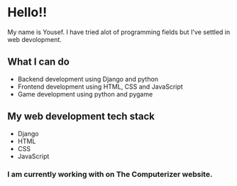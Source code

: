 # Hello!!
My name is Yousef. I have tried alot of programming fields but  I've settled in web devolopment.

## What I can do 
- Backend development using Django and python
- Frontend development using HTML, CSS and JavaScript
- Game development using python and pygame

## My web development tech stack
- Django
- HTML
- CSS
- JavaScript

### I am currently working with on **The Computerizer** website. 




<!--
**mryoyo133/mryoyo133** is a ✨ _special_ ✨ repository because its `README.md` (this file) appears on your GitHub profile.

Here are some ideas to get you started:

- 🔭 I’m currently working on ...
- 🌱 I’m currently learning ...
- 👯 I’m looking to collaborate on ...
- 🤔 I’m looking for help with ...
- 💬 Ask me about ...
- 📫 How to reach me: ...
- 😄 Pronouns: ...
- ⚡ Fun fact: ...
-->
